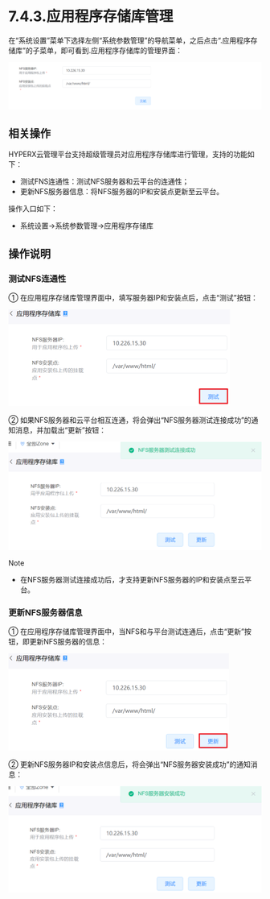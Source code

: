 # 7.4.3.应用程序存储库管理

在“系统设置”菜单下选择左侧“系统参数管理”的导航菜单，之后点击“.应用程序存储库”的子菜单，即可看到.应用程序存储库的管理界面：

![image-20210126152822353](nfs_storage.assets/image-20210126152822353.png)

## 相关操作

HYPERX云管理平台支持超级管理员对应用程序存储库进行管理，支持的功能如下：

- 测试FNS连通性：测试NFS服务器和云平台的连通性；
- 更新NFS服务器信息：将NFS服务器的IP和安装点更新至云平台。

操作入口如下：

- 系统设置→系统参数管理→应用程序存储库

## 操作说明

### 测试NFS连通性

① 在应用程序存储库管理界面中，填写服务器IP和安装点后，点击“测试”按钮：

<img src="nfs_storage.assets/image-20201225101425108.png" alt="image-20201225101425108" style="zoom:50%;" />

② 如果NFS服务器和云平台相互连通，将会弹出“NFS服务器测试连接成功”的通知消息，并加载出“更新”按钮：

<img src="nfs_storage.assets/image-20201225101455352.png" alt="image-20201225101455352" style="zoom:50%;" />

> [!NOTE]
>
> - 在NFS服务器测试连接成功后，才支持更新NFS服务器的IP和安装点至云平台。

### 更新NFS服务器信息

① 在应用程序存储库管理界面中，当NFS和与平台测试连通后，点击“更新”按钮，即更新NFS服务器的信息：

<img src="nfs_storage.assets/image-20201225101603304.png" alt="image-20201225101603304" style="zoom:50%;" />

② 更新NFS服务器IP和安装点信息后，将会弹出“NFS服务器安装成功”的通知消息：

<img src="nfs_storage.assets/image-20201225101631596.png" alt="image-20201225101631596" style="zoom:50%;" />